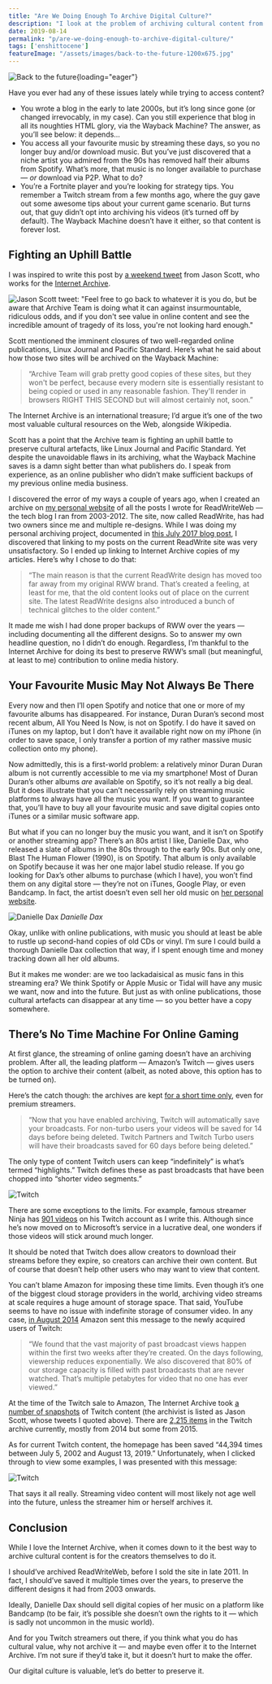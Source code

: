 ```yaml
---
title: "Are We Doing Enough To Archive Digital Culture?"
description: "I look at the problem of archiving cultural content from magazines, blogs, musicians and video gamers — and why it matters. Our digital culture is valuable, so we must do better to preserve it."
date: 2019-08-14
permalink: "p/are-we-doing-enough-to-archive-digital-culture/"
tags: ['enshittocene']
featureImage: "/assets/images/back-to-the-future-1200x675.jpg"
---
```


![Back to the future](/assets/images/back-to-the-future-1200x759.jpg){loading="eager"}

Have you ever had any of these issues lately while trying to access content?

*   You wrote a blog in the early to late 2000s, but it’s long since gone (or changed irrevocably, in my case). Can you still experience that blog in all its noughties HTML glory, via the Wayback Machine? The answer, as you’ll see below: it depends…
*   You access all your favourite music by streaming these days, so you no longer buy and/or download music. But you’ve just discovered that a niche artist you admired from the 90s has removed half their albums from Spotify. What’s more, that music is no longer available to purchase — _or_ download via P2P. What to do?
*   You’re a Fortnite player and you’re looking for strategy tips. You remember a Twitch stream from a few months ago, where the guy gave out some awesome tips about your current game scenario. But turns out, that guy didn’t opt into archiving his videos (it’s turned off by default). The Wayback Machine doesn’t have it either, so that content is forever lost.

Fighting an Uphill Battle
-------------------------

I was inspired to write this post by [a weekend tweet](https://x.com/textfiles/status/1159579638315851777) from Jason Scott, who works for the [Internet Archive](https://archive.org/).

![Jason Scott tweet: "Feel free to go back to whatever it is you do, but be aware that Archive Team is doing what it can against insurmountable, ridiculous odds, and if you don't see value in online content and see the incredible amount of tragedy of its loss, you're not looking hard enough."](/assets/images/jason-scott-tweet-2019.jpg)

Scott mentioned the imminent closures of two well-regarded online publications, Linux Journal and Pacific Standard. Here’s what he said about how those two sites will be archived on the Wayback Machine:

> “Archive Team will grab pretty good copies of these sites, but they won't be perfect, because every modern site is essentially resistant to being copied or used in any reasonable fashion. They'll render in browsers RIGHT THIS SECOND but will almost certainly not, soon.”

The Internet Archive is an international treasure; I’d argue it’s one of the two most valuable cultural resources on the Web, alongside Wikipedia. 

Scott has a point that the Archive team is fighting an uphill battle to preserve cultural artefacts, like Linux Journal and Pacific Standard. Yet despite the unavoidable flaws in its archiving, what the Wayback Machine saves is a damn sight better than what publishers do. I speak from experience, as an online publisher who didn’t make sufficient backups of my previous online media business. 

I discovered the error of my ways a couple of years ago, when I created an archive on [my personal website](https://ricmac.org) of all the posts I wrote for ReadWriteWeb — the tech blog I ran from 2003-2012. The site, now called ReadWrite, has had two owners since me and multiple re-designs. While I was doing my personal archiving project, documented in [this July 2017 blog post](https://ricmac.org/2017/07/12/creating-an-archive/), I discovered that linking to my posts on the current ReadWrite site was very unsatisfactory. So I ended up linking to Internet Archive copies of my articles. Here’s why I chose to do that:

> “The main reason is that the current ReadWrite design has moved too far away from my original RWW brand. That’s created a feeling, at least for me, that the old content looks out of place on the current site. The latest ReadWrite designs also introduced a bunch of technical glitches to the older content.”

It made me wish I had done proper backups of RWW over the years — including documenting all the different designs. So to answer my own headline question, no I didn’t do enough. Regardless, I’m thankful to the Internet Archive for doing its best to preserve RWW’s small (but meaningful, at least to me) contribution to online media history.

Your Favourite Music May Not Always Be There
--------------------------------------------

Every now and then I’ll open Spotify and notice that one or more of my favourite albums has disappeared. For instance, Duran Duran’s second most recent album, All You Need Is Now, is not on Spotify. I do have it saved on iTunes on my laptop, but I don’t have it available right now on my iPhone (in order to save space, I only transfer a portion of my rather massive music collection onto my phone). 

Now admittedly, this is a first-world problem: a relatively minor Duran Duran album is not currently accessible to me via my smartphone! Most of Duran Duran’s other albums _are_ available on Spotify, so it’s not really a big deal. But it does illustrate that you can’t necessarily rely on streaming music platforms to always have all the music you want. If you want to guarantee that, you’ll have to buy all your favourite music and save digital copies onto iTunes or a similar music software app. 

But what if you can no longer buy the music you want, and it isn’t on Spotify or another streaming app? There’s an 80s artist I like, Danielle Dax, who released a slate of albums in the 80s through to the early 90s. But only one, Blast The Human Flower (1990), is on Spotify. That album is only available on Spotify because it was her one major label studio release. If you go looking for Dax’s other albums to purchase (which I have), you won’t find them on any digital store — they’re not on iTunes, Google Play, or even Bandcamp. In fact, the artist doesn’t even sell her old music on [her personal website](http://www.danielledax.com).

![Danielle Dax](/assets/images/danielle-dax.jpg)
*Danielle Dax*

Okay, unlike with online publications, with music you should at least be able to rustle up second-hand copies of old CDs or vinyl. I’m sure I could build a thorough Danielle Dax collection that way, if I spent enough time and money tracking down all her old albums. 

But it makes me wonder: are we too lackadaisical as music fans in this streaming era? We think Spotify or Apple Music or Tidal will have any music we want, now and into the future. But just as with online publications, those cultural artefacts can disappear at any time — so you better have a copy somewhere.

There’s No Time Machine For Online Gaming
-----------------------------------------

At first glance, the streaming of online gaming doesn’t have an archiving problem. After all, the leading platform — Amazon’s Twitch — gives users the option to archive their content (albeit, as noted above, this option has to be turned on). 

Here’s the catch though: the archives are kept [for a short time only](https://help.twitch.tv/s/article/videos-on-demand?language=en_US), even for premium streamers.

> “Now that you have enabled archiving, Twitch will automatically save your broadcasts. For non-turbo users your videos will be saved for 14 days before being deleted. Twitch Partners and Twitch Turbo users will have their broadcasts saved for 60 days before being deleted.”

The only type of content Twitch users can keep “indefinitely” is what’s termed “highlights.” Twitch defines these as past broadcasts that have been chopped into “shorter video segments.”

![Twitch](/assets/images/twitch-2019a.png)

There are some exceptions to the limits. For example, famous streamer Ninja has [901 videos](https://www.twitch.tv/ninja/videos?filter=all&sort=time) on his Twitch account as I write this. Although since he’s now moved on to Microsoft’s service in a lucrative deal, one wonders if those videos will stick around much longer. 

It should be noted that Twitch does allow creators to download their streams before they expire, so creators can archive their own content. But of course that doesn’t help other users who may want to view that content. 

You can’t blame Amazon for imposing these time limits. Even though it’s one of the biggest cloud storage providers in the world, archiving video streams at scale requires a huge amount of storage space. That said, YouTube seems to have no issue with indefinite storage of consumer video. In any case, [in August 2014](https://www.archiveteam.org/index.php?title=Twitch.tv) Amazon sent this message to the newly acquired users of Twitch:

> “We found that the vast majority of past broadcast views happen within the first two weeks after they’re created. On the days following, viewership reduces exponentially. We also discovered that 80% of our storage capacity is filled with past broadcasts that are never watched. That’s multiple petabytes for video that no one has ever viewed.”

At the time of the Twitch sale to Amazon, The Internet Archive took [a number of snapshots](https://archive.org/details/archiveteam_twitchtv) of Twitch content (the archivist is listed as Jason Scott, whose tweets I quoted above). There are [2,215 items](https://archive.org/details/archiveteam_twitchtv?tab=about) in the Twitch archive currently, mostly from 2014 but some from 2015. 

As for current Twitch content, the homepage has been saved “44,394 times between July 5, 2002 and August 13, 2019.” Unfortunately, when I clicked through to view some examples, I was presented with this message:

![Twitch](/assets/images/twitch-2019b.png)

That says it all really. Streaming video content will most likely not age well into the future, unless the streamer him or herself archives it.

Conclusion
----------

While I love the Internet Archive, when it comes down to it the best way to archive cultural content is for the creators themselves to do it. 

I should’ve archived ReadWriteWeb, before I sold the site in late 2011. In fact, I should’ve saved it multiple times over the years, to preserve the different designs it had from 2003 onwards. 

Ideally, Danielle Dax should sell digital copies of her music on a platform like Bandcamp (to be fair, it’s possible she doesn’t own the rights to it — which is sadly not uncommon in the music world). 

And for you Twitch streamers out there, if you think what you do has cultural value, why not archive it — and maybe even offer it to the Internet Archive. I’m not sure if they’d take it, but it doesn’t hurt to make the offer. 

Our digital culture is valuable, let’s do better to preserve it.
